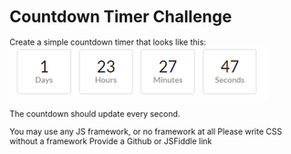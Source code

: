 # Countdown Timer Challenge
Create a simple countdown timer that looks like this:  
![expected look](./src/assets/img/expected.png)


The countdown should update every second.

You may use any JS framework, or no framework at all
Please write CSS without a framework
Provide a Github or JSFiddle link
